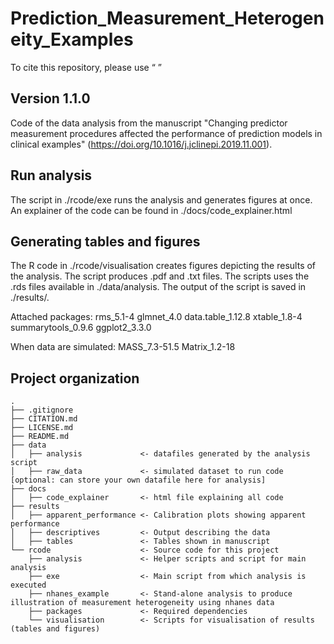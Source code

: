 # Prediction_Measurement_Heterogeneity_Examples

To cite this repository, please use “  ”

## Version 1.1.0
Code of the data analysis from the manuscript "Changing predictor measurement procedures affected the performance of prediction models in clinical examples" (https://doi.org/10.1016/j.jclinepi.2019.11.001).

## Run analysis
The script in ./rcode/exe runs the analysis and generates figures at once.
An explainer of the code can be found in ./docs/code_explainer.html

## Generating tables and figures
The R code in ./rcode/visualisation creates figures depicting the results of the analysis. The script produces .pdf and .txt files. The scripts uses the .rds files available in ./data/analysis. The output of the script is saved in ./results/.

Attached packages:
rms_5.1-4
glmnet_4.0
data.table_1.12.8
xtable_1.8-4
summarytools_0.9.6
ggplot2_3.3.0
 
When data are simulated:
MASS_7.3-51.5 
Matrix_1.2-18

## Project organization

```
.
├── .gitignore
├── CITATION.md
├── LICENSE.md
├── README.md
├── data
│   ├── analysis             <- datafiles generated by the analysis script
│   ├── raw_data             <- simulated dataset to run code [optional: can store your own datafile here for analysis]
├── docs
│   ├── code_explainer       <- html file explaining all code
├── results
│   ├── apparent_performance <- Calibration plots showing apparent performance
│   ├── descriptives         <- Output describing the data
│   ├── tables               <- Tables shown in manuscript
└── rcode                    <- Source code for this project
    ├── analysis             <- Helper scripts and script for main analysis
    ├── exe                  <- Main script from which analysis is executed
    ├── nhanes_example       <- Stand-alone analysis to produce illustration of measurement heterogeneity using nhanes data
    ├── packages             <- Required dependencies
    └── visualisation        <- Scripts for visualisation of results (tables and figures)




